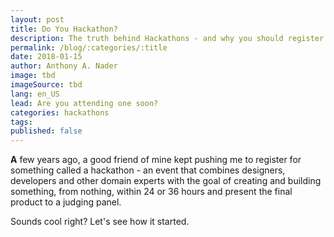 ```yaml
---
layout: post
title: Do You Hackathon?
description: The truth behind Hackathons - and why you should register to one.
permalink: /blog/:categories/:title
date: 2018-01-15
author: Anthony A. Nader
image: tbd
imageSource: tbd
lang: en_US
lead: Are you attending one soon?
categories: hackathons
tags:
published: false
---
```


<b>A</b> few years ago, a good friend of mine kept pushing me to register for something called a hackathon - an event that combines designers, developers and other domain experts with the goal of creating and building something, from nothing, within 24 or 36 hours and present the final product to a judging panel.

Sounds cool right? Let's see how it started.
